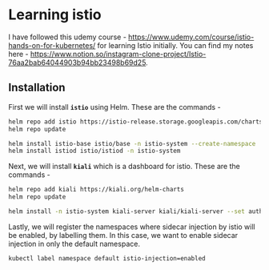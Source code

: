 # Learning istio

I have followed this udemy course - https://www.udemy.com/course/istio-hands-on-for-kubernetes/ for learning Istio initially. You can find my notes here - https://www.notion.so/instagram-clone-project/Istio-76aa2bab64044903b94bb23498b69d25.

## Installation

First we will install **`istio`** using Helm. These are the commands -

```sh
helm repo add istio https://istio-release.storage.googleapis.com/charts
helm repo update

helm install istio-base istio/base -n istio-system --create-namespace
helm install istiod istio/istiod -n istio-system
```

Next, we will install **`kiali`** which is a dashboard for istio. These are the commands -

```sh
helm repo add kiali https://kiali.org/helm-charts
helm repo update

helm install -n istio-system kiali-server kiali/kiali-server --set auth.strategy="anonymous"
```

Lastly, we will register the namespaces where sidecar injection by istio will be enabled, by labelling them. In this case, we want to enable sidecar injection in only the default namespace.

```sh
kubectl label namespace default istio-injection=enabled
```